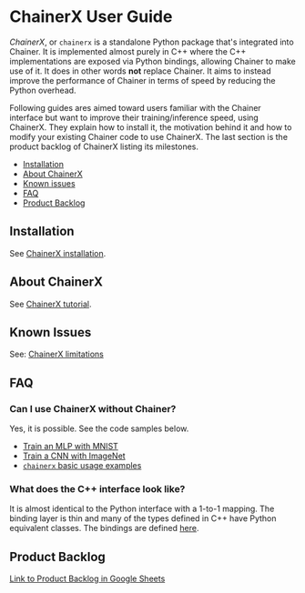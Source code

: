 # ChainerX User Guide

*ChainerX*, or `chainerx` is a standalone Python package that's integrated into Chainer.
It is implemented almost purely in C++ where the C++ implementations are exposed via Python bindings, allowing Chainer to make use of it.
It does in other words **not** replace Chainer. It aims to instead improve the performance of Chainer in terms of speed by reducing the Python overhead.

Following guides ares aimed toward users familiar with the Chainer interface but want to improve their training/inference speed, using ChainerX.
They explain how to install it, the motivation behind it and how to modify your existing Chainer code to use ChainerX.
The last section is the product backlog of ChainerX listing its milestones.

- [Installation](#installation)
- [About ChainerX](#about-chainerx)
- [Known issues](#known-issues)
- [FAQ](#faq)
- [Product Backlog](#product-backlog)

## Installation

See [ChainerX installation](docs/source/chainerx/install/index.rst).

## About ChainerX

See [ChainerX tutorial](docs/source/chainerx/tutorial/index.rst).

## Known Issues

See: [ChainerX limitations](docs/source/chainerx/limitations.rst)

## FAQ

### Can I use ChainerX without Chainer?

Yes, it is possible. See the code samples below.

- [Train an MLP with MNIST](chainerx_cc/examples/mnist)
- [Train a CNN with ImageNet](chainerx_cc/examples/imagenet_py)
- [`chainerx` basic usage examples](tests/chainerx_tests/acceptance_tests)

### What does the C++ interface look like?

It is almost identical to the Python interface with a 1-to-1 mapping.
The binding layer is thin and many of the types defined in C++ have Python equivalent classes.
The bindings are defined [here](https://github.com/chainer/chainer/tree/master/chainerx_cc/chainerx/python).

## Product Backlog

[Link to Product Backlog in Google Sheets](https://docs.google.com/spreadsheets/d/1daitXlRhHu7eZENFUs1cHw8o12rmA8bvudUQ0Yof8Jc)
